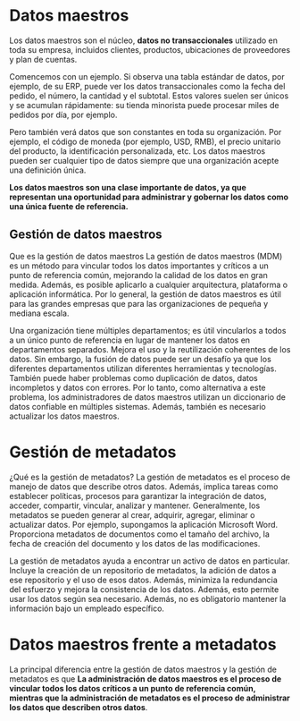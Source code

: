 # Datos maestros

Los datos maestros son el núcleo, **datos no transaccionales** utilizado en toda su empresa, incluidos clientes, productos, ubicaciones de proveedores y plan de cuentas.

Comencemos con un ejemplo. Si observa una tabla estándar de datos, por ejemplo, de su ERP, puede ver los datos transaccionales como la fecha del pedido, el número, la cantidad y el subtotal. Estos valores suelen ser únicos y se acumulan rápidamente: su tienda minorista puede procesar miles de pedidos por día, por ejemplo.

Pero también verá datos que son constantes en toda su organización. Por ejemplo, el código de moneda (por ejemplo, USD, RMB), el precio unitario del producto, la identificación personalizada, etc. Los datos maestros pueden ser cualquier tipo de datos siempre que una organización acepte una definición única.

**Los datos maestros son una clase importante de datos, ya que representan una oportunidad para administrar y gobernar los datos como una única fuente de referencia.**

## Gestión de datos maestros

Que es la gestión de datos maestros
La gestión de datos maestros (MDM) es un método para vincular todos los datos importantes y críticos a un punto de referencia común, mejorando la calidad de los datos en gran medida. Además, es posible aplicarlo a cualquier arquitectura, plataforma o aplicación informática. Por lo general, la gestión de datos maestros es útil para las grandes empresas que para las organizaciones de pequeña y mediana escala.

Una organización tiene múltiples departamentos; es útil vincularlos a todos a un único punto de referencia en lugar de mantener los datos en departamentos separados. Mejora el uso y la reutilización coherentes de los datos. Sin embargo, la fusión de datos puede ser un desafío ya que los diferentes departamentos utilizan diferentes herramientas y tecnologías. También puede haber problemas como duplicación de datos, datos incompletos y datos con errores. Por lo tanto, como alternativa a este problema, los administradores de datos maestros utilizan un diccionario de datos confiable en múltiples sistemas. Además, también es necesario actualizar los datos maestros.

# Gestión de metadatos

¿Qué es la gestión de metadatos?
La gestión de metadatos es el proceso de manejo de datos que describe otros datos. Además, implica tareas como establecer políticas, procesos para garantizar la integración de datos, acceder, compartir, vincular, analizar y mantener. Generalmente, los metadatos se pueden generar al crear, adquirir, agregar, eliminar o actualizar datos. Por ejemplo, supongamos la aplicación Microsoft Word. Proporciona metadatos de documentos como el tamaño del archivo, la fecha de creación del documento y los datos de las modificaciones.

La gestión de metadatos ayuda a encontrar un activo de datos en particular. Incluye la creación de un repositorio de metadatos, la adición de datos a ese repositorio y el uso de esos datos. Además, minimiza la redundancia del esfuerzo y mejora la consistencia de los datos. Además, esto permite usar los datos según sea necesario. Además, no es obligatorio mantener la información bajo un empleado específico.

# Datos maestros frente a metadatos

La principal diferencia entre la gestión de datos maestros y la gestión de metadatos es que **La administración de datos maestros es el proceso de vincular todos los datos críticos a un punto de referencia común, mientras que la administración de metadatos es el proceso de administrar los datos que describen otros datos**.
